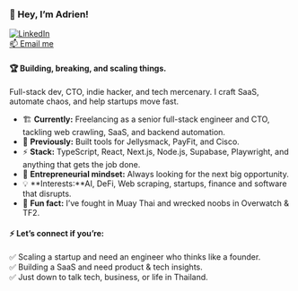 ### 🚀 Hey, I’m Adrien!  

[![LinkedIn](https://img.shields.io/badge/LinkedIn-Adrien%20Soulié-0077B5?style=flat&logo=linkedin)](https://www.linkedin.com/in/adriensouli%C3%A9)  
[📫 Email me](mailto:soulieadrien1@gmail.com)  

#### 🏆 Building, breaking, and scaling things.  
Full-stack dev, CTO, indie hacker, and tech mercenary. I craft SaaS, automate chaos, and help startups move fast.  

- 🏗 **Currently:** Freelancing as a senior full-stack engineer and CTO, tackling web crawling, SaaS, and backend automation.  
- 🚀 **Previously:** Built tools for Jellysmack, PayFit, and Cisco.  
- ⚡ **Stack:** TypeScript, React, Next.js, Node.js, Supabase, Playwright, and anything that gets the job done.  
- 🎯 **Entrepreneurial mindset:** Always looking for the next big opportunity.  
- 💡 **Interests:**AI, DeFi, Web scraping, startups, finance and software that disrupts.  
- 🥊 **Fun fact:** I’ve fought in Muay Thai and wrecked noobs in Overwatch & TF2.  

#### ⚡ Let’s connect if you’re:  
✅ Scaling a startup and need an engineer who thinks like a founder.  
✅ Building a SaaS and need product & tech insights.  
✅ Just down to talk tech, business, or life in Thailand.  
